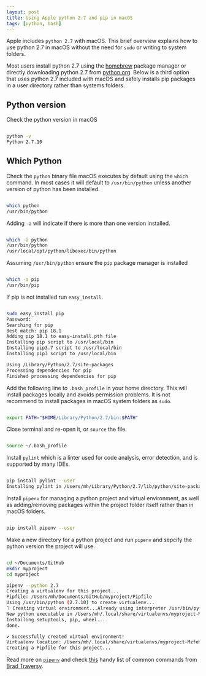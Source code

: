 ```yaml
---
layout: post
title: Using Apple python 2.7 and pip in macOS
tags: [python, bash]
---
```


Apple includes `python 2.7` with macOS. This brief overview explains how to use python 2.7 in macOS without the need for `sudo` or writing to system folders.

<!--more--> 
 Most users install python 2.7 using the [homebrew](http://brew.sh) package manager or directly downloading python 2.7 from [python.org](http://python.org). Below is a third option that uses python 2.7 included with macOS and safely installs pip packages in a user directory rather than systems folders. 

## Python version

Check the python version in macOS

```bash

python -v
Python 2.7.10

```
## Which Python

Check the `python` binary file macOS executes by default using the `which` command. In most cases it will default to `/usr/bin/python` unless another version of python has been installed. 

```bash

which python
/usr/bin/python

```

Adding `-a` will indicate if there is more than one version installed.

```bash

which -a python
/usr/bin/python
/usr/local/opt/python/libexec/bin/python

```

Assuming `/usr/bin/python` ensure the `pip` package manager is installed

```bash

which -a pip
/usr/bin/pip

```
If pip is not installed run `easy_install`. 

```bash

sudo easy_install pip
Password:
Searching for pip
Best match: pip 18.1
Adding pip 18.1 to easy-install.pth file
Installing pip script to /usr/local/bin
Installing pip3.7 script to /usr/local/bin
Installing pip3 script to /usr/local/bin

Using /Library/Python/2.7/site-packages
Processing dependencies for pip
Finished processing dependencies for pip

```

Add the following line to `.bash_profile` in your home directory. This will install packages locally and avoids permission problems. It is not recommend to install packages in macOS system folders as `sudo`. 

```bash

export PATH="$HOME/Library/Python/2.7/bin:$PATH"

```
Close terminal and re-open it, or `source` the file.

```bash

source ~/.bash_profile

```

Install `pylint` which is a linter used for code analysis, error detection, and is supported by many IDEs. 

```bash

pip install pylint --user
Installing pylint in /Users/mh/Library/Python/2.7/lib/python/site-packages (1.9.3)

```

Install `pipenv` for managing a python project and virtual environment, as well as adding/removing packages within the project folder itself rather than in macOS folders.

```bash

pip install pipenv --user

```
Make a new directory for a python project and run `pipenv` and sepcify the python version the project will use.

```bash

cd ~/Documents/GitHub
mkdir myproject
cd myproject

pipenv --python 2.7
Creating a virtualenv for this project...
Pipfile: /Users/mh/Documents/GitHub/myproject/Pipfile
Using /usr/bin/python (2.7.10) to create virtualenv...
⠹ Creating virtual environment...Already using interpreter /usr/bin/python
New python executable in /Users/mh/.local/share/virtualenvs/myproject-MzfeKDeP/bin/python
Installing setuptools, pip, wheel...
done.

✔ Successfully created virtual environment! 
Virtualenv location: /Users/mh/.local/share/virtualenvs/myproject-MzfeKDeP
Creating a Pipfile for this project...

```

Read more on [`pipenv`](https://pypi.org/project/pipenv/) and check [this](https://gist.github.com/bradtraversy/c70a93d6536ed63786c434707b898d55) handy list of common commands from [Brad Traversy](http://traversymedia.com).